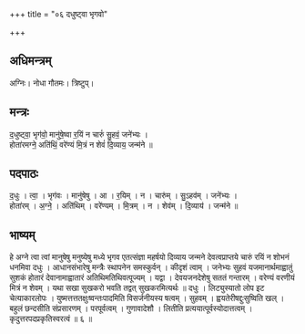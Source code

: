 +++
title = "०६ दधुष्ट्वा भृगवो"

+++
## अधिमन्त्रम्
अग्निः। नोधा गौतमः। त्रिष्टुप्।

## मन्त्रः
द॒धुष्ट्वा॒ भृग॑वो॒ मानु॑षे॒ष्वा र॒यिं न चारुं॑ सु॒हवं॒ जने॑भ्यः ।  
होता॑रमग्ने॒ अति॑थिं॒ वरे॑ण्यं मि॒त्रं न शेवं॑ दि॒व्याय॒ जन्म॑ने ॥

## पदपाठः
द॒धुः । त्वा॒ । भृग॑वः । मानु॑षेषु । आ । र॒यिम् । न । चारु॑म् । सु॒ऽहव॑म् । जने॑भ्यः ।  
होता॑रम् । अ॒ग्ने॒ । अति॑थिम् । वरे॑ण्यम् । मि॒त्रम् । न । शेव॑म् । दि॒व्याय॑ । जन्म॑ने ॥

## भाष्यम्
हे अग्ने त्वा त्वां मानुषेषु मनुष्येषु मध्ये भृगव एतत्संज्ञा महर्षयो दिव्याय जन्मने देवत्वप्राप्तये चारुं रयिं न शोभनं धनमिवा दधुः । आधानसंभारेषु मन्त्रैः स्थापनेन समस्कुर्वन् । कीदृशं त्वाम् । जनेभ्यः सुहवं यजमानार्थमाह्वातुं सुशकं होतारं देवानामाह्वातारं अतिथिमतिथिवत्पूज्यम् । यद्वा । देवयजनदेशेषु सततं गन्तारम् । वरेण्यं वरणीयं मित्रं न शेवम् । यथा सखा सुखकरो भवति तद्वत् सुखकरमित्यर्थः ॥ दधुः । लिट्युस्यातो लोप इट चेत्याकारलोपः । युष्मत्तत्ततक्षुःष्वन्तःपादमिति विसर्जनीयस्य षत्वम् । सुहवम् । ह्वयतेरीषद्दुःसुष्विति खल् । बहुलं छन्दसीति संप्रसारणम् । परपूर्वत्वम् । गुणावादेशौ । लितीति प्रत्ययात्पूर्वस्योदात्तत्वम् । कृदुत्तरपदप्रकृतिस्वरत्वं ॥ ६ ॥